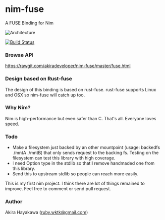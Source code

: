 # nim-fuse

A FUSE Binding for Nim

![Architecture](https://rawgit.com/akiradeveloper/nim-fuse/master/arch.svg)

[![Build Status](https://travis-ci.org/akiradeveloper/nim-fuse.svg)](https://travis-ci.org/akiradeveloper/nim-fuse)

### Browse API

https://rawgit.com/akiradeveloper/nim-fuse/master/fuse.html

### Design based on Rust-fuse

The design of this binding is based on rust-fuse.
rust-fuse supports Linux and OSX so nim-fuse will catch up too.

### Why Nim?

Nim is high-performance but even safer than C.
That's all. Everyone loves speed.

### Todo

* Make a filesystem just backed by an other mountpoint
  (usage: backedfs ./mntA ./mntB) that only sends request 
  to the backing fs. Testing on the filesystem can test 
  this library with high coverage.  
* I need Option type in the stdlib so that I remove
  handmaded one from this library.  
* Send this to upstream stdlib so people can reach
  more easily.  

This is my first nim project.
I think there are lot of things remained to improve.
Feel free to comment or send pull request.

### Author

Akira Hayakawa (ruby.wktk@gmail.com)
